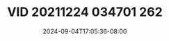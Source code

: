 --- 
title: "VID 20211224 034701 262"
description: "streaming   VID 20211224 034701 262 premium    "
date: 2024-09-04T17:05:36-08:00
file_code: "wyel0d1wadks"
draft: false
cover: "e0un0n28ktteudqc.jpg"
tags: ["VID", "bokep-indo", "bokep-viral", "bokep-ig"]
length: 139
fld_id: "1398178"
foldername: "Ar  Luna x"
categories: ["Ar  Luna x"]
views: 16
---